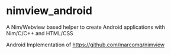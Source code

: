 # nimview_android
A Nim/Webview based helper to create Android applications with Nim/C/C++ and HTML/CSS

Android Implementation of https://github.com/marcomq/nimview
